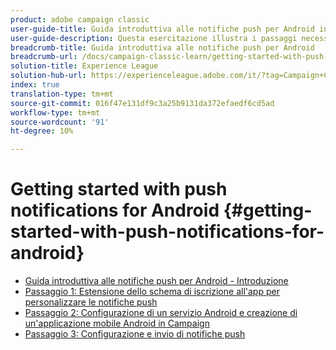```yaml
---
product: adobe campaign classic
user-guide-title: Guida introduttiva alle notifiche push per Android in Campaign Classic
user-guide-description: Questa esercitazione illustra i passaggi necessari per inviare notifiche push da  Adobe Campaign a un'app Android.
breadcrumb-title: Guida introduttiva alle notifiche push per Android
breadcrumb-url: /docs/campaign-classic-learn/getting-started-with-push-notifications-for-android/introduction.html
solution-title: Experience League
solution-hub-url: https://experienceleague.adobe.com/it/?tag=Campaign+Classic#recommended/solutions/campaign
index: true
translation-type: tm+mt
source-git-commit: 016f47e131df9c3a25b9131da372efaedf6cd5ad
workflow-type: tm+mt
source-wordcount: '91'
ht-degree: 10%

---
```



# Getting started with push notifications for Android {#getting-started-with-push-notifications-for-android}

+ [Guida introduttiva alle notifiche push per Android - Introduzione](/help/tutorial-getting-started-with-push-notifications-for-android/introduction.md)
+ [Passaggio 1: Estensione dello schema di iscrizione all&#39;app per personalizzare le notifiche push](/help/tutorial-getting-started-with-push-notifications-for-android/extending-the-app-subscription-schema.md)
+ [Passaggio 2: Configurazione di un servizio Android e creazione di un&#39;applicazione mobile Android in Campaign](/help/tutorial-getting-started-with-push-notifications-for-android/configuring-an-android-service-in-campaign.md)
+ [Passaggio 3: Configurazione e invio di notifiche push](/help/tutorial-getting-started-with-push-notifications-for-android/configuring-and-sending-push-notifications.md)
